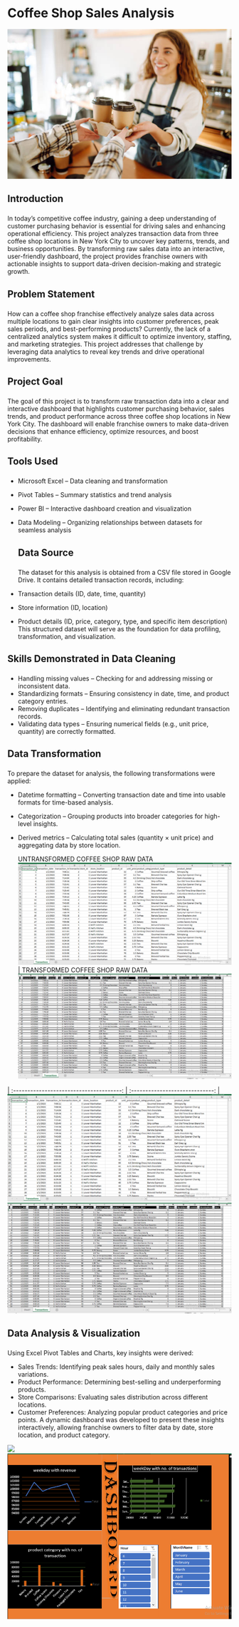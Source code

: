 # Coffee Shop Sales Analysis

![](coffee_shop_image.jpg)

## Introduction
### 
In today’s competitive coffee industry, gaining a deep understanding of customer purchasing behavior is essential for driving sales and enhancing operational efficiency. This project analyzes transaction data from three coffee shop locations in New York City to uncover key patterns, trends, and business opportunities. By transforming raw sales data into an interactive, user-friendly dashboard, the project provides franchise owners with actionable insights to support data-driven decision-making and strategic growth.

## Problem Statement
### 
How can a coffee shop franchise effectively analyze sales data across multiple locations to gain clear insights into customer preferences, peak sales periods, and best-performing products?
Currently, the lack of a centralized analytics system makes it difficult to optimize inventory, staffing, and marketing strategies. This project addresses that challenge by leveraging data analytics to reveal key trends and drive operational improvements.

## Project Goal
### 
The goal of this project is to transform raw transaction data into a clear and interactive dashboard that highlights customer purchasing behavior, sales trends, and product performance across three coffee shop locations in New York City. The dashboard will enable franchise owners to make data-driven decisions that enhance efficiency, optimize resources, and boost profitability.

## Tools Used
### 
- Microsoft Excel – Data cleaning and transformation

- Pivot Tables – Summary statistics and trend analysis

- Power BI – Interactive dashboard creation and visualization

- Data Modeling – Organizing relationships between datasets for seamless analysis

  ## Data Source
  ###
  The dataset for this analysis is obtained from a CSV file stored in Google Drive. It contains detailed transaction records, including:
- Transaction details (ID, date, time, quantity)
- Store information (ID, location)
- Product details (ID, price, category, type, and specific item description)
This structured dataset will serve as the foundation for data profiling, transformation, and visualization.

## Skills Demonstrated in Data Cleaning
### 
- Handling missing values – Checking for and addressing missing or inconsistent data.
- Standardizing formats – Ensuring consistency in date, time, and product category entries.
- Removing duplicates – Identifying and eliminating redundant transaction records.
- Validating data types – Ensuring numerical fields (e.g., unit price, quantity) are correctly formatted.
  
##  Data Transformation
### 
To prepare the dataset for analysis, the following transformations were applied:
- Datetime formatting – Converting transaction date and time into usable formats for time-based analysis.
- Categorization – Grouping products into broader categories for high-level insights.
- Derived metrics – Calculating total sales (quantity × unit price) and aggregating data by store location.

  UNTRANSFORMED COFFEE SHOP RAW DATA  ![](COFFEE_SHOP_UNTRANSFORMED_DATA.PNG)| TRANSFORMED COFFEE SHOP RAW DATA ![](COFFEE_SHOP_TRANSFORMED_DATA.PNG)
  
 | :--------------------------------------: | :-----------------------------: |
    ![](COFFEE_SHOP_UNTRANSFORMED_DATA.PNG)     ![](COFFEE_SHOP_TRANSFORMED_DATA.PNG)
  

  ##  Data Analysis & Visualization

###
Using Excel Pivot Tables and Charts, key insights were derived:
- Sales Trends: Identifying peak sales hours, daily and monthly sales variations.
- Product Performance: Determining best-selling and underperforming products.
- Store Comparisons: Evaluating sales distribution across different locations.
- Customer Preferences: Analyzing popular product categories and price points.
A dynamic dashboard was developed to present these insights interactively, allowing franchise owners to filter data by date, store location, and product category.

![](Coffeedashboard1.PNG)
![](Coffeedashboard2.PNG)
